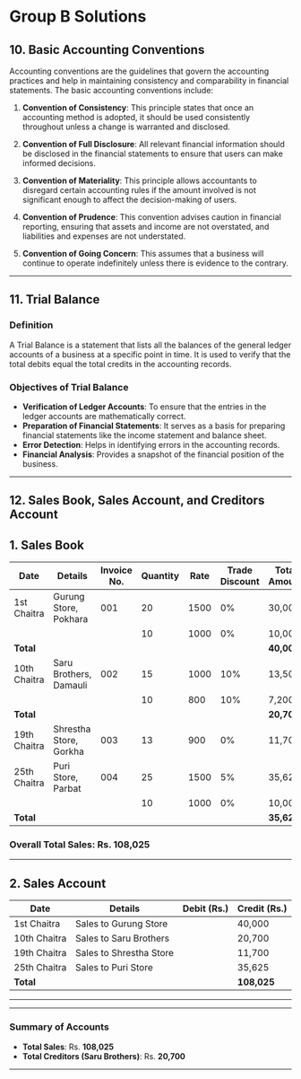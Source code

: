 # Group B Solutions

## 10. Basic Accounting Conventions

Accounting conventions are the guidelines that govern the accounting practices and help in maintaining consistency and comparability in financial statements. The basic accounting conventions include:

1. **Convention of Consistency**: This principle states that once an accounting method is adopted, it should be used consistently throughout unless a change is warranted and disclosed.

2. **Convention of Full Disclosure**: All relevant financial information should be disclosed in the financial statements to ensure that users can make informed decisions.

3. **Convention of Materiality**: This principle allows accountants to disregard certain accounting rules if the amount involved is not significant enough to affect the decision-making of users.

4. **Convention of Prudence**: This convention advises caution in financial reporting, ensuring that assets and income are not overstated, and liabilities and expenses are not understated.

5. **Convention of Going Concern**: This assumes that a business will continue to operate indefinitely unless there is evidence to the contrary.

---

## 11. Trial Balance

### Definition
A Trial Balance is a statement that lists all the balances of the general ledger accounts of a business at a specific point in time. It is used to verify that the total debits equal the total credits in the accounting records.

### Objectives of Trial Balance
- **Verification of Ledger Accounts**: To ensure that the entries in the ledger accounts are mathematically correct.
- **Preparation of Financial Statements**: It serves as a basis for preparing financial statements like the income statement and balance sheet.
- **Error Detection**: Helps in identifying errors in the accounting records.
- **Financial Analysis**: Provides a snapshot of the financial position of the business.

---

## 12. Sales Book, Sales Account, and Creditors Account

## 1. Sales Book

| Date       | Details               | Invoice No. | Quantity | Rate   | Trade Discount | Total Amount |
|------------|-----------------------|--------------|----------|--------|----------------|--------------|
| 1st Chaitra| Gurung Store, Pokhara | 001          | 20       | 1500   | 0%             | 30,000       |
|            |                       |              | 10       | 1000   | 0%             | 10,000       |
| **Total**  |                       |              |          |        |                | **40,000**   |
| 10th Chaitra| Saru Brothers, Damauli| 002         | 15       | 1000   | 10%            | 13,500       |
|            |                       |              | 10       | 800    | 10%            | 7,200        |
| **Total**  |                       |              |          |        |                | **20,700**   |
| 19th Chaitra| Shrestha Store, Gorkha| 003         | 13       | 900    | 0%             | 11,700       |
| 25th Chaitra| Puri Store, Parbat   | 004          | 25       | 1500   | 5%             | 35,625       |
|            |                       |              | 10       | 1000   | 0%             | 10,000       |
| **Total**  |                       |              |          |        |                | **35,625**   |

### **Overall Total Sales**: Rs. **108,025**

---

## 2. Sales Account

| Date       | Details               | Debit (Rs.) | Credit (Rs.) |
|------------|-----------------------|--------------|---------------|
| 1st Chaitra| Sales to Gurung Store |              | 40,000        |
| 10th Chaitra| Sales to Saru Brothers|             | 20,700        |
| 19th Chaitra| Sales to Shrestha Store|             | 11,700        |
| 25th Chaitra| Sales to Puri Store   |              | 35,625        |
| **Total**  |                       |              | **108,025**   |

---


---

### Summary of Accounts
- **Total Sales**: Rs. **108,025**
- **Total Creditors (Saru Brothers)**: Rs. **20,700**

---
